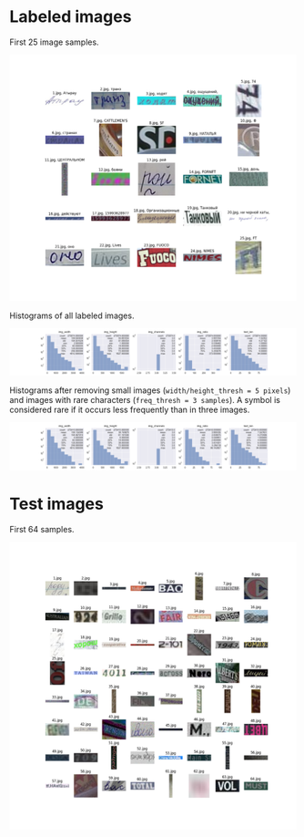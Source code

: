 # Labeled images

First 25 image samples.

![labeled](/cv2/eda/25_labeled_images.png)

Histograms of all labeled images.

![hists1](/cv2/eda/images_hists.png)

Histograms after removing small images (`width/height_thresh = 5 pixels`) and images with rare characters (`freq_thresh = 3 samples`).
A symbol is considered rare if it occurs less frequently than in three images.

![hists2](/cv2/eda/images_hists_st5_ft3.png)

# Test images

First 64 samples.

![test](/cv2/eda/64_test_images.png)
